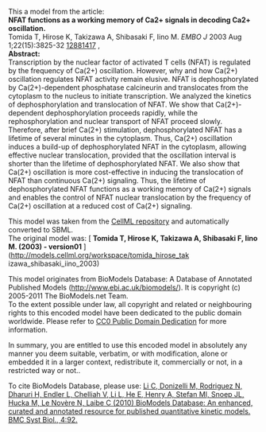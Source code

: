 

This a model from the article:  
**NFAT functions as a working memory of Ca2+ signals in decoding Ca2+ oscillation.**   
Tomida T, Hirose K, Takizawa A, Shibasaki F, Iino M. _EMBO J_ 2003 Aug
1;22(15):3825-32 [12881417](http://www.ncbi.nlm.nih.gov/pubmed/12881417) ,  
**Abstract:**   
Transcription by the nuclear factor of activated T cells (NFAT) is regulated
by the frequency of Ca(2+) oscillation. However, why and how Ca(2+)
oscillation regulates NFAT activity remain elusive. NFAT is dephosphorylated
by Ca(2+)-dependent phosphatase calcineurin and translocates from the
cytoplasm to the nucleus to initiate transcription. We analyzed the kinetics
of dephosphorylation and translocation of NFAT. We show that Ca(2+)-dependent
dephosphorylation proceeds rapidly, while the rephosphorylation and nuclear
transport of NFAT proceed slowly. Therefore, after brief Ca(2+) stimulation,
dephosphorylated NFAT has a lifetime of several minutes in the cytoplasm.
Thus, Ca(2+) oscillation induces a build-up of dephosphorylated NFAT in the
cytoplasm, allowing effective nuclear translocation, provided that the
oscillation interval is shorter than the lifetime of dephosphorylated NFAT. We
also show that Ca(2+) oscillation is more cost-effective in inducing the
translocation of NFAT than continuous Ca(2+) signaling. Thus, the lifetime of
dephosphorylated NFAT functions as a working memory of Ca(2+) signals and
enables the control of NFAT nuclear translocation by the frequency of Ca(2+)
oscillation at a reduced cost of Ca(2+) signaling.

This model was taken from the [CellML
repository](http://www.cellml.org/models) and automatically converted to SBML.  
The original model was: [ **Tomida T, Hirose K, Takizawa A, Shibasaki F, Iino
M. (2003) - version01** ](http://models.cellml.org/workspace/tomida_hirose_tak
izawa_shibasaki_iino_2003)

This model originates from BioModels Database: A Database of Annotated
Published Models (http://www.ebi.ac.uk/biomodels/). It is copyright (c)
2005-2011 The BioModels.net Team.  
To the extent possible under law, all copyright and related or neighbouring
rights to this encoded model have been dedicated to the public domain
worldwide. Please refer to [CC0 Public Domain
Dedication](http://creativecommons.org/publicdomain/zero/1.0/) for more
information.

In summary, you are entitled to use this encoded model in absolutely any
manner you deem suitable, verbatim, or with modification, alone or embedded it
in a larger context, redistribute it, commercially or not, in a restricted way
or not..  
  
To cite BioModels Database, please use: [Li C, Donizelli M, Rodriguez N,
Dharuri H, Endler L, Chelliah V, Li L, He E, Henry A, Stefan MI, Snoep JL,
Hucka M, Le Novère N, Laibe C (2010) BioModels Database: An enhanced, curated
and annotated resource for published quantitative kinetic models. BMC Syst
Biol., 4:92.](http://www.ncbi.nlm.nih.gov/pubmed/20587024)

